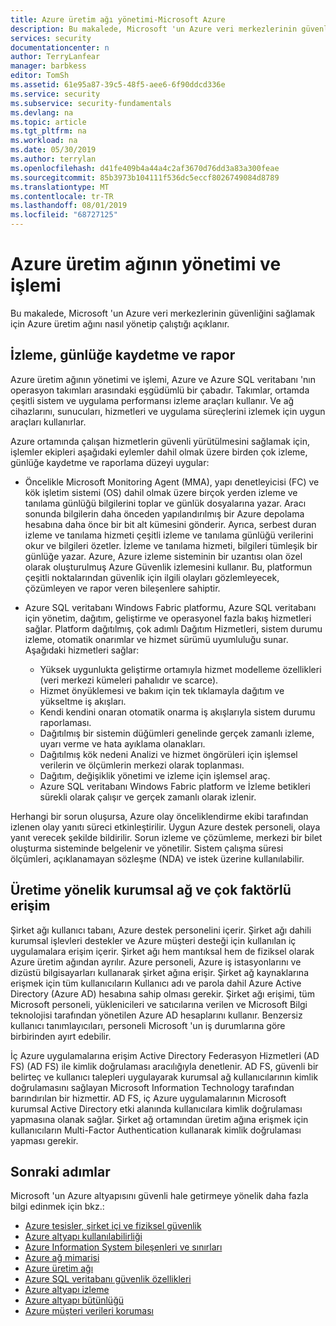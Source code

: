 ```yaml
---
title: Azure üretim ağı yönetimi-Microsoft Azure
description: Bu makalede, Microsoft 'un Azure veri merkezlerinin güvenliğini sağlamak için Azure üretim ağını nasıl yönetip çalıştığı açıklanır.
services: security
documentationcenter: n
author: TerryLanfear
manager: barbkess
editor: TomSh
ms.assetid: 61e95a87-39c5-48f5-aee6-6f90ddcd336e
ms.service: security
ms.subservice: security-fundamentals
ms.devlang: na
ms.topic: article
ms.tgt_pltfrm: na
ms.workload: na
ms.date: 05/30/2019
ms.author: terrylan
ms.openlocfilehash: d41fe409b4a44a4c2af3670d76dd3a83a300feae
ms.sourcegitcommit: 85b3973b104111f536dc5eccf8026749084d8789
ms.translationtype: MT
ms.contentlocale: tr-TR
ms.lasthandoff: 08/01/2019
ms.locfileid: "68727125"
---
```

# <a name="management-and-operation-of-the-azure-production-network"></a>Azure üretim ağının yönetimi ve işlemi    
Bu makalede, Microsoft 'un Azure veri merkezlerinin güvenliğini sağlamak için Azure üretim ağını nasıl yönetip çalıştığı açıklanır.

## <a name="monitor-log-and-report"></a>İzleme, günlüğe kaydetme ve rapor

Azure üretim ağının yönetimi ve işlemi, Azure ve Azure SQL veritabanı 'nın operasyon takımları arasındaki eşgüdümlü bir çabadır. Takımlar, ortamda çeşitli sistem ve uygulama performansı izleme araçları kullanır. Ve ağ cihazlarını, sunucuları, hizmetleri ve uygulama süreçlerini izlemek için uygun araçları kullanırlar.

Azure ortamında çalışan hizmetlerin güvenli yürütülmesini sağlamak için, işlemler ekipleri aşağıdaki eylemler dahil olmak üzere birden çok izleme, günlüğe kaydetme ve raporlama düzeyi uygular:

- Öncelikle Microsoft Monitoring Agent (MMA), yapı denetleyicisi (FC) ve kök işletim sistemi (OS) dahil olmak üzere birçok yerden izleme ve tanılama günlüğü bilgilerini toplar ve günlük dosyalarına yazar. Aracı sonunda bilgilerin daha önceden yapılandırılmış bir Azure depolama hesabına daha önce bir bit alt kümesini gönderir. Ayrıca, serbest duran izleme ve tanılama hizmeti çeşitli izleme ve tanılama günlüğü verilerini okur ve bilgileri özetler. İzleme ve tanılama hizmeti, bilgileri tümleşik bir günlüğe yazar. Azure, Azure izleme sisteminin bir uzantısı olan özel olarak oluşturulmuş Azure Güvenlik izlemesini kullanır. Bu, platformun çeşitli noktalarından güvenlik için ilgili olayları gözlemleyecek, çözümleyen ve rapor veren bileşenlere sahiptir.

- Azure SQL veritabanı Windows Fabric platformu, Azure SQL veritabanı için yönetim, dağıtım, geliştirme ve operasyonel fazla bakış hizmetleri sağlar. Platform dağıtılmış, çok adımlı Dağıtım Hizmetleri, sistem durumu izleme, otomatik onarımlar ve hizmet sürümü uyumluluğu sunar. Aşağıdaki hizmetleri sağlar:

   - Yüksek uygunlukta geliştirme ortamıyla hizmet modelleme özellikleri (veri merkezi kümeleri pahalıdır ve scarce).
   - Hizmet önyüklemesi ve bakım için tek tıklamayla dağıtım ve yükseltme iş akışları.
   - Kendi kendini onaran otomatik onarma iş akışlarıyla sistem durumu raporlaması.
   - Dağıtılmış bir sistemin düğümleri genelinde gerçek zamanlı izleme, uyarı verme ve hata ayıklama olanakları.
   - Dağıtılmış kök nedeni Analizi ve hizmet öngörüleri için işlemsel verilerin ve ölçümlerin merkezi olarak toplanması.
   - Dağıtım, değişiklik yönetimi ve izleme için işlemsel araç.
   - Azure SQL veritabanı Windows Fabric platform ve İzleme betikleri sürekli olarak çalışır ve gerçek zamanlı olarak izlenir.

Herhangi bir sorun oluşursa, Azure olay önceliklendirme ekibi tarafından izlenen olay yanıtı süreci etkinleştirilir. Uygun Azure destek personeli, olaya yanıt verecek şekilde bildirilir. Sorun izleme ve çözümleme, merkezi bir bilet oluşturma sisteminde belgelenir ve yönetilir. Sistem çalışma süresi ölçümleri, açıklanamayan sözleşme (NDA) ve istek üzerine kullanılabilir.

## <a name="corporate-network-and-multi-factor-access-to-production"></a>Üretime yönelik kurumsal ağ ve çok faktörlü erişim
Şirket ağı kullanıcı tabanı, Azure destek personelini içerir. Şirket ağı dahili kurumsal işlevleri destekler ve Azure müşteri desteği için kullanılan iç uygulamalara erişim içerir. Şirket ağı hem mantıksal hem de fiziksel olarak Azure üretim ağından ayrılır. Azure personeli, Azure iş istasyonlarını ve dizüstü bilgisayarları kullanarak şirket ağına erişir. Şirket ağ kaynaklarına erişmek için tüm kullanıcıların Kullanıcı adı ve parola dahil Azure Active Directory (Azure AD) hesabına sahip olması gerekir. Şirket ağı erişimi, tüm Microsoft personeli, yüklenicileri ve satıcılarına verilen ve Microsoft Bilgi teknolojisi tarafından yönetilen Azure AD hesaplarını kullanır. Benzersiz kullanıcı tanımlayıcıları, personeli Microsoft 'un iş durumlarına göre birbirinden ayırt edebilir.

İç Azure uygulamalarına erişim Active Directory Federasyon Hizmetleri (AD FS) (AD FS) ile kimlik doğrulaması aracılığıyla denetlenir. AD FS, güvenli bir belirteç ve kullanıcı talepleri uygulayarak kurumsal ağ kullanıcılarının kimlik doğrulamasını sağlayan Microsoft Information Technology tarafından barındırılan bir hizmettir. AD FS, iç Azure uygulamalarının Microsoft kurumsal Active Directory etki alanında kullanıcılara kimlik doğrulaması yapmasına olanak sağlar. Şirket ağ ortamından üretim ağına erişmek için kullanıcıların Multi-Factor Authentication kullanarak kimlik doğrulaması yapması gerekir.

## <a name="next-steps"></a>Sonraki adımlar
Microsoft 'un Azure altyapısını güvenli hale getirmeye yönelik daha fazla bilgi edinmek için bkz.:

- [Azure tesisler, şirket içi ve fiziksel güvenlik](physical-security.md)
- [Azure altyapı kullanılabilirliği](infrastructure-availability.md)
- [Azure Information System bileşenleri ve sınırları](infrastructure-components.md)
- [Azure ağ mimarisi](infrastructure-network.md)
- [Azure üretim ağı](production-network.md)
- [Azure SQL veritabanı güvenlik özellikleri](infrastructure-sql.md)
- [Azure altyapı izleme](infrastructure-monitoring.md)
- [Azure altyapı bütünlüğü](infrastructure-integrity.md)
- [Azure müşteri verileri koruması](protection-customer-data.md)
